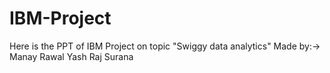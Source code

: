 # IBM-Project
Here is the PPT of IBM Project on topic "Swiggy data analytics"
Made by:->
Manay Rawal
Yash Raj Surana
